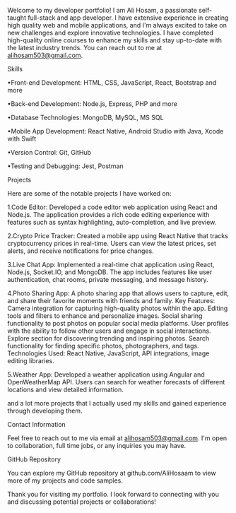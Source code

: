 Welcome to my developer portfolio! I am Ali Hosam, a passionate self-taught full-stack and app developer. I have extensive experience in creating high quality web and mobile applications, and I'm always excited to take on new challenges and explore innovative technologies. I have completed high-quality online courses to enhance my skills and stay up-to-date with the latest industry trends. You can reach out to me at alihosam503@gmail.com.

Skills

•Front-end Development: HTML, CSS, JavaScript, React, Bootstrap and more

•Back-end Development: Node.js, Express, PHP and more

•Database Technologies: MongoDB, MySQL, MS SQL

•Mobile App Development: React Native, Android Studio with Java, Xcode with Swift

•Version Control: Git, GitHub

•Testing and Debugging: Jest, Postman



Projects


Here are some of the notable projects I have worked on:


1.Code Editor: Developed a code editor web application using React and Node.js. The application provides a rich code editing experience with features such as syntax highlighting, auto-completion, and live preview.

2.Crypto Price Tracker: Created a mobile app using React Native that tracks cryptocurrency prices in real-time. Users can view the latest prices, set alerts, and receive notifications for price changes.

3.Live Chat App: Implemented a real-time chat application using React, Node.js, Socket.IO, and MongoDB. The app includes features like user authentication, chat rooms, private messaging, and message history.

4.Photo Sharing App: A photo sharing app that allows users to capture, edit, and share their favorite moments with friends and family.
Key Features:
Camera integration for capturing high-quality photos within the app.
Editing tools and filters to enhance and personalize images.
Social sharing functionality to post photos on popular social media platforms.
User profiles with the ability to follow other users and engage in social interactions.
Explore section for discovering trending and inspiring photos.
Search functionality for finding specific photos, photographers, and tags.
Technologies Used: React Native, JavaScript, API integrations, image editing libraries.

5.Weather App: Developed a weather application using Angular and OpenWeatherMap API. Users can search for weather forecasts of different locations and view detailed information.

and a lot more projects that I actually used my skills and gained experience through developing them.

Contact Information


Feel free to reach out to me via email at alihosam503@gmail.com. I'm open to collaboration, full time jobs, or any inquiries you may have.

GitHub Repository

You can explore my GitHub repository at github.com/AliHosaam to view more of my projects and code samples.

Thank you for visiting my portfolio. I look forward to connecting with you and discussing potential projects or collaborations!
